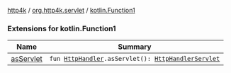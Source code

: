 [http4k](../../index.md) / [org.http4k.servlet](../index.md) / [kotlin.Function1](./index.md)

### Extensions for kotlin.Function1

| Name | Summary |
|---|---|
| [asServlet](as-servlet.md) | `fun `[`HttpHandler`](../../org.http4k.core/-http-handler.md)`.asServlet(): `[`HttpHandlerServlet`](../-http-handler-servlet/index.md) |
